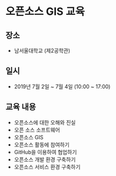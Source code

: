 ﻿# 오픈소스 GIS 교육

## 장소
* 남서울대학교 (제2공학관)
  
## 일시
* 2019년 7월 2일 ~ 7월 4일 (10:00 ~ 17:00)

## 교육 내용
* 오픈소스에 대한 오해와 진실
* 오픈 소스 소프트웨어
* 오픈소스 GIS
* 오픈소스 활동에 참여하기
* GitHub을 이용하여 협업하기
* 오픈소스 개발 환경 구축하기
* 오픈소스 서비스 환경 구축하기